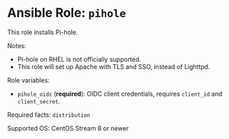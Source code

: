 # Ansible Role: `pihole`

This role installs Pi-hole.

Notes:

- Pi-hole on RHEL is not officially supported.
- This role will set up Apache with TLS and SSO, instead of Lighttpd.

Role variables:

- `pihole_oidc` (**required**): OIDC client credentials, requires `client_id` and `client_secret`.

Required facts: `distribution`

Supported OS: CentOS Stream 8 or newer
